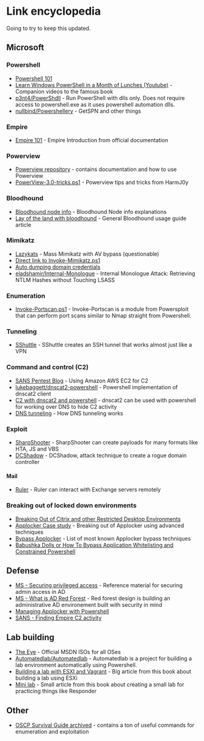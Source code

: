 

# Link encyclopedia
Going to try to keep this updated.
## Microsoft

### Powershell
* [Powershell 101](https://hkh4cks.com/blog/2018/01/01/powershell-101/)
* [Learn Windows PowerShell in a Month of Lunches (Youtube)](https://www.youtube.com/playlist?list=PL6D474E721138865A) - Companion videos to the famous book
* [p3nt4/PowerShdll](https://github.com/p3nt4/PowerShdll) - Run PowerShell with dlls only. Does not require access to powershell.exe as it uses powershell automation dlls.
* [nullbind/Powershellery](https://github.com/nullbind/Powershellery) - GetSPN and other things

### Empire
* [Empire 101](http://www.powershellempire.com/?page_id=110) - Empire Introduction from official documentation

### Powerview
* [Powerview repository](https://github.com/PowerShellMafia/PowerSploit/tree/master/Recon) - contains documentation and how to use Powerview
* [PowerView-3.0-tricks.ps1](https://gist.github.com/HarmJ0y/184f9822b195c52dd50c379ed3117993) - Powerview tips and tricks from HarmJ0y

### Bloodhound
* [Bloodhound node info](https://github.com/BloodHoundAD/BloodHound/wiki/Users) - Bloodhound Node info explanations
* [Lay of the land with bloodhound](http://threat.tevora.com/lay-of-the-land-with-bloodhound/) - General Bloodhound usage guide article

### Mimikatz
* [Lazykats](https://github.com/bhdresh/lazykatz) -  Mass Mimikatz with AV bypass (questionable)
* [Direct link to Invoke-Mimikatz.ps1](https://raw.githubusercontent.com/PowerShellMafia/PowerSploit/master/Exfiltration/Invoke-Mimikatz.ps1)
* [Auto dumping domain credentials](https://blog.netspi.com/auto-dumping-domain-credentials-using-spns-powershell-remoting-and-mimikatz/)
* [eladshamir/Internal-Monologue](https://github.com/eladshamir/Internal-Monologue) - Internal Monologue Attack: Retrieving NTLM Hashes without Touching LSASS

### Enumeration
* [Invoke-Portscan.ps1](https://github.com/PowerShellMafia/PowerSploit/blob/262a260865d408808ab332f972d410d3b861eff1/Recon/Invoke-Portscan.ps1) - Invoke-Portscan is a module from Powersploit that can perform port scans similar to Nmap straight from Powershell.

### Tunneling
* [SShuttle](http://sshuttle.readthedocs.io/en/stable/) - SShuttle creates an SSH tunnel that works almost just like a VPN

### Command and control (C2)
* [SANS Pentest Blog](https://pen-testing.sans.org/blog/2017/12/10/putting-my-zero-cents-in-using-the-free-tier-on-amazon-web-services-ec2) - Using Amazon AWS EC2 for C2
* [lukebaggett/dnscat2-powershell](https://github.com/lukebaggett/dnscat2-powershell) - Powershell implementation of dnscat2 client
* [C2 with dnscat2 and powershell](https://www.blackhillsinfosec.com/powershell-dns-command-control-with-dnscat2-powershell/) - dnscat2 can be used with powershell for working over DNS to hide C2 activity
* [DNS tunneling](https://pentest.blog/data-exfiltration-tunneling-attacks-against-corporate-network/) - How DNS tunneling works

### Exploit
* [SharpShooter](https://github.com/mdsecactivebreach/SharpShooter) - SharpShooter can create payloads for many formats like HTA, JS and VBS
* [DCShadow](https://blog.alsid.eu/dcshadow-explained-4510f52fc19d) - DCShadow, attack technique to create a rogue domain controller

#### Mail
* [Ruler](https://github.com/sensepost/ruler) - Ruler can interact with Exchange servers remotely

### Breaking out of locked down environments
* [Breaking Out of Citrix and other Restricted Desktop Environments](https://www.pentestpartners.com/security-blog/breaking-out-of-citrix-and-other-restricted-desktop-environments/)
* [Applocker Case study](https://oddvar.moe/2017/12/21/applocker-case-study-how-insecure-is-it-really-part-2/) - Breaking out of Applocker using advanced techniques
* [Bypass Applocker](https://github.com/api0cradle/UltimateAppLockerByPassList) - List of most known Applocker bypass techniques
* [Babushka Dolls or How To Bypass Application Whitelisting and Constrained Powershell](https://improsec.com/blog/babushka-dolls-or-how-to-bypass-application-whitelisting-and-constrained-powershell)


## Defense
* [MS - Securing privileged access](https://docs.microsoft.com/en-us/windows-server/identity/securing-privileged-access/securing-privileged-access-reference-material) - Reference material for securing admin access in AD
* [MS - What is AD Red Forest](https://social.technet.microsoft.com/wiki/contents/articles/37509.what-is-active-directory-red-forest-design.aspx) - Red forest design is building an administrative AD environement built with security in mind
* [Managing Applocker with Powershell](https://4sysops.com/archives/managing-applocker-with-powershell/)
* [SANS - Finding Empire C2 activity](https://www.sans.org/reading-room/whitepapers/detection/disrupting-empire-identifying-powershell-empire-command-control-activity-38315)

## Lab building
* [The Eye](https://the-eye.eu/public/MSDN/) - Official MSDN ISOs for all OSes
* [Automatedlab/Automatedlab](https://github.com/AutomatedLab/AutomatedLab) - Automatedlab is a project for building a lab environment automatically using Powershell.
* [Building a lab with ESXI and Vagrant](building-a-lab-with-esxi-and-vagrant.md) - Big article from this book about building a lab using ESXi
* [Mini lab](creating.md) - Small article from this book about creating a small lab for practicing things like Responder

## Other
* [OSCP Survival Guide archived](http://web.archive.org/web/20171014213457/https://github.com/frizb/OSCP-Survival-Guide) - contains a ton of useful commands for enumeration and exploitation